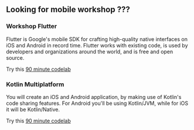 ## Looking for mobile workshop ???

### Workshop Flutter

Flutter is Google's mobile SDK for crafting high-quality native interfaces on iOS and Android in record time. 
Flutter works with existing code, is used by developers and organizations around the world, and is free and open source.

Try this [90 minute codelab](/workshop-flutter/#0)

### Kotlin Multiplatform

You will create an iOS and Android application, by making use of Kotlin's code sharing features.
For Android you'll be using Kotlin/JVM, while for iOS it will be Kotlin/Native.

Try this [90 minute codelab](/workshop-kmp/#0)
